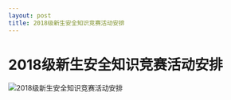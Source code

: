 ```yaml
---
layout: post
title: 2018级新生安全知识竞赛活动安排
---
```

# 2018级新生安全知识竞赛活动安排    


![2018级新生安全知识竞赛活动安排](https://raw.githubusercontent.com/zhenyangleo/zhenyangleo.github.io/master/post-image/20181031-2018%E7%BA%A7%E6%96%B0%E7%94%9F%E5%AE%89%E5%85%A8%E7%9F%A5%E8%AF%86%E7%AB%9E%E8%B5%9B%E6%B4%BB%E5%8A%A8%E5%AE%89%E6%8E%92.jpg)
